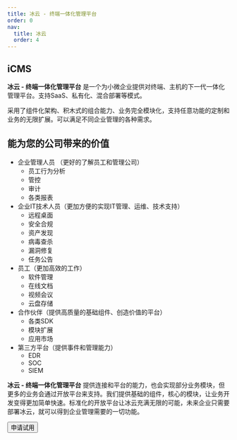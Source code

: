 ```yaml
---
title: 冰云 - 终端一体化管理平台
order: 0
nav:
  title: 冰云
  order: 4
---
```


## iCMS

**冰云 - 终端一体化管理平台** 是一个为小微企业提供对终端、主机的下一代一体化管理平台。支持SaaS、私有化、混合部署等模式。

采用了组件化架构、积木式的组合能力、业务完全模块化，支持任意功能的定制和业务的无限扩展。可以满足不同企业管理的各种需求。

## 能为您的公司带来的价值

-   企业管理人员 （更好的了解员工和管理公司）
    -   员工行为分析
    -   管控
    -   审计
    -   各类报表
-   企业IT技术人员（更加方便的实现IT管理、运维、技术支持）
    -   远程桌面
    -   安全合规
    -   资产发现
    -   病毒查杀
    -   漏洞修复
    -   任务公告
-   员工（更加高效的工作）
    -   软件管理
    -   在线文档
    -   视频会议
    -   云盘存储
-   合作伙伴（提供高质量的基础组件、创造价值的平台）
    -   各类SDK
    -   模块扩展
    -   应用市场
-   第三方平台（提供事件和管理能力）
    -   EDR
    -   SOC
    -   SIEM

**冰云 - 终端一体化管理平台** 提供连接和平台的能力，也会实现部分业务模块，但更多的业务会通过开放平台来支持。我们提供基础的组件，核心的模块，让业务开发变得更加简单快速。标准化的开放平台让冰云充满无限的可能，未来企业只需要部署冰云，就可以得到企业管理需要的一切功能。

<div class = "md_footer" >
  <a href = "/icms/trial"> <button class="main-button"> 申请试用 </button></a>
</div>
